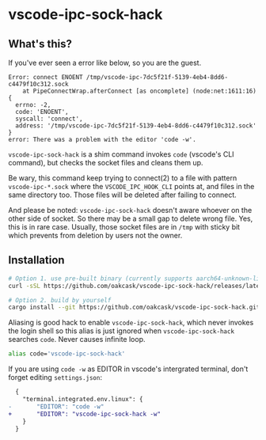 # vscode-ipc-sock-hack

## What's this?

If you've ever seen a error like below, so you are the guest.

```
Error: connect ENOENT /tmp/vscode-ipc-7dc5f21f-5139-4eb4-8dd6-c4479f10c312.sock
    at PipeConnectWrap.afterConnect [as oncomplete] (node:net:1611:16) {
  errno: -2,
  code: 'ENOENT',
  syscall: 'connect',
  address: '/tmp/vscode-ipc-7dc5f21f-5139-4eb4-8dd6-c4479f10c312.sock'
}
error: There was a problem with the editor 'code -w'.
```

`vscode-ipc-sock-hack` is a shim command invokes `code` (vscode's CLI command),
but checks the socket files and cleans them up.

Be wary, this command keep trying to connect(2) to a file with pattern `vscode-ipc-*.sock`
where the `VSCODE_IPC_HOOK_CLI` points at, and files in the same directory too.
Those files will be deleted after failing to connect.

And please be noted: `vscode-ipc-sock-hack` doesn't aware whoever on the other side of socket.
So there may be a small gap to delete wrong file.
Yes, this is in rare case. Usually, those socket files are in `/tmp` with sticky bit
which prevents from deletion by users not the owner.

## Installation

```sh
# Option 1. use pre-built binary (currently supports aarch64-unknown-linux only.)
curl -sSL https://github.com/oakcask/vscode-ipc-sock-hack/releases/latest/download/aarch64-unknown-linux-gnu.tar.gz | tar zx -C /path/to/bin
```

```sh
# Option 2. build by yourself
cargo install --git https://github.com/oakcask/vscode-ipc-sock-hack.git
```

Aliasing is good hack to enable `vscode-ipc-sock-hack`,
which never invokes the login shell so this alias is just ignored
when `vscode-ipc-sock-hack` searches `code`.
Never causes infinite loop.

```sh
alias code='vscode-ipc-sock-hack'
```

If you are using `code -w` as EDITOR in vscode's intergrated terminal,
don't forget editing `settings.json`:

```diff
  {
    "terminal.integrated.env.linux": {
-       "EDITOR": "code -w"
+       "EDITOR": "vscode-ipc-sock-hack -w"
    }
  }
```
